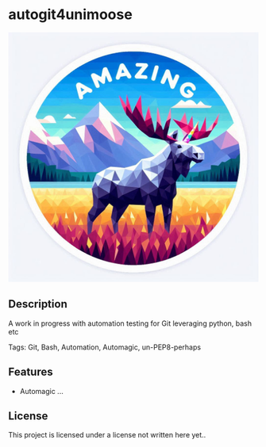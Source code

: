 # autogit4unimoose
![Image](amazing_moose2.jpeg)

## Description
A work in progress with automation testing for Git leveraging python, bash etc

Tags: Git, Bash, Automation, Automagic, un-PEP8-perhaps

## Features
- Automagic ...

## License
This project is licensed under a license not written here yet..
<!---- Last Update: mån 13 jan 2025 16:17:09 CET -->
